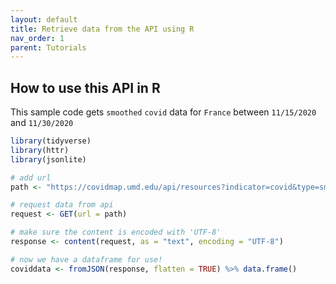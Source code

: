 ```yaml
---
layout: default
title: Retrieve data from the API using R
nav_order: 1
parent: Tutorials
---
```


## How to use this API in R

This sample code gets `smoothed` `covid` data for `France` between `11/15/2020` and `11/30/2020`
```r
library(tidyverse)
library(httr)
library(jsonlite)

# add url
path <- "https://covidmap.umd.edu/api/resources?indicator=covid&type=smoothed&country=France&daterange=20201115-20201130"

# request data from api
request <- GET(url = path)

# make sure the content is encoded with 'UTF-8'
response <- content(request, as = "text", encoding = "UTF-8")

# now we have a dataframe for use!
coviddata <- fromJSON(response, flatten = TRUE) %>% data.frame()
```